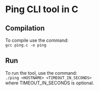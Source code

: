 # Ping CLI tool in C  
## Compilation
To compile use the command:  
`gcc ping.c -o ping`

## Run
To run the tool, use the command:  
`./ping <HOSTNAME> <TIMEOUT_IN_SECONDS>`  
where TIMEOUT_IN_SECONDS is optional.


